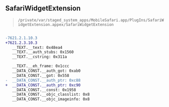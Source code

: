 ## SafariWidgetExtension

> `/private/var/staged_system_apps/MobileSafari.app/PlugIns/SafariWidgetExtension.appex/SafariWidgetExtension`

```diff

-7621.2.1.10.3
+7621.2.3.10.3
   __TEXT.__text: 0x48ea4
   __TEXT.__auth_stubs: 0x1560
   __TEXT.__cstring: 0x311a

   __TEXT.__eh_frame: 0x1ccc
   __DATA_CONST.__auth_got: 0xab0
   __DATA_CONST.__got: 0x558
-  __DATA_CONST.__auth_ptr: 0xc88
+  __DATA_CONST.__auth_ptr: 0xc90
   __DATA_CONST.__const: 0x1958
   __DATA_CONST.__objc_classlist: 0x8
   __DATA_CONST.__objc_imageinfo: 0x8

```
